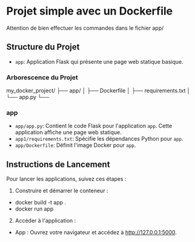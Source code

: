 # Projet simple avec un Dockerfile

Attention de bien effectuer les commandes dans le fichier app/

## Structure du Projet

- `app`: Application Flask qui présente une page web statique basique.

### Arborescence du Projet

my_docker_project/
├── app/
│ ├── Dockerfile
│ ├── requirements.txt
│ └── app.py
└── 

### app

- `app/app.py`: Contient le code Flask pour l'application `app`. Cette application affiche une page web statique.
- `app1/requirements.txt`: Spécifie les dépendances Python pour `app`.
- `app/Dockerfile`: Définit l'image Docker pour `app`.


## Instructions de Lancement

Pour lancer les applications, suivez ces étapes :

1. Construire et démarrer le conteneur :
 - docker build -t app .
 - docker run app

2. Accéder à l'application :
- App : Ouvrez votre navigateur et accédez à http://127.0.0.1:5000.
